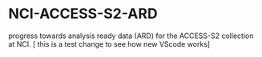 # NCI-ACCESS-S2-ARD
progress towards analysis ready data (ARD) for the ACCESS-S2 collection at NCI.
[ this is a test change to see how new VScode works]
